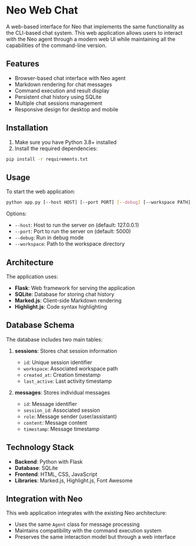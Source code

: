 # Neo Web Chat

A web-based interface for Neo that implements the same functionality as the CLI-based chat system. This web application allows users to interact with the Neo agent through a modern web UI while maintaining all the capabilities of the command-line version.

## Features

- Browser-based chat interface with Neo agent
- Markdown rendering for chat messages
- Command execution and result display
- Persistent chat history using SQLite
- Multiple chat sessions management
- Responsive design for desktop and mobile

## Installation

1. Make sure you have Python 3.8+ installed
2. Install the required dependencies:

```bash
pip install -r requirements.txt
```

## Usage

To start the web application:

```bash
python app.py [--host HOST] [--port PORT] [--debug] [--workspace PATH]
```

Options:
- `--host`: Host to run the server on (default: 127.0.0.1)
- `--port`: Port to run the server on (default: 5000)
- `--debug`: Run in debug mode
- `--workspace`: Path to the workspace directory

## Architecture

The application uses:
- **Flask**: Web framework for serving the application
- **SQLite**: Database for storing chat history
- **Marked.js**: Client-side Markdown rendering
- **Highlight.js**: Code syntax highlighting

## Database Schema

The database includes two main tables:
1. **sessions**: Stores chat session information
   - `id`: Unique session identifier
   - `workspace`: Associated workspace path
   - `created_at`: Creation timestamp
   - `last_active`: Last activity timestamp

2. **messages**: Stores individual messages
   - `id`: Message identifier
   - `session_id`: Associated session
   - `role`: Message sender (user/assistant)
   - `content`: Message content
   - `timestamp`: Message timestamp

## Technology Stack

- **Backend**: Python with Flask
- **Database**: SQLite
- **Frontend**: HTML, CSS, JavaScript
- **Libraries**: Marked.js, Highlight.js, Font Awesome

## Integration with Neo

This web application integrates with the existing Neo architecture:
- Uses the same `Agent` class for message processing
- Maintains compatibility with the command execution system
- Preserves the same interaction model but through a web interface
